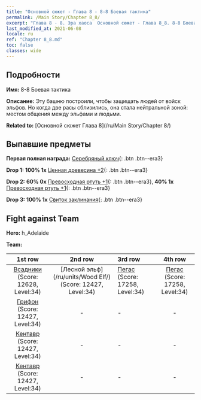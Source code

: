 ```yaml
---
title: "Основной сюжет - Глава 8 - 8-8 Боевая тактика"
permalink: /Main Story/Chapter 8_8/
excerpt: "Глава 8 - 8. Эра хаоса  Основной сюжет - Глава 8_8. 8-8 Боевая тактика"
last_modified_at: 2021-06-08
locale: ru
ref: "Chapter 8_8.md"
toc: false
classes: wide
---
```


## Подробности

 **Имя:** 8-8 Боевая тактика

 **Описание:** Эту башню построили, чтобы защищать людей от войск эльфов. Но когда две расы сблизились, она стала нейтральной зоной: местом общения между эльфами и людьми.

 **Related to:** [Основной сюжет Глава 8](/ru/Main Story/Chapter 8/)

## Выпавшие предметы

 **Первая полная награда:** [Серебряный ключ](/ItemsRU/con_693/){: .btn .btn--era3}

 **Drop 1:** **100% 1x** [Ценная древесина +2](/ItemsRU/mat_27/){: .btn .btn--era3}

 **Drop 2:** **60% 0x** [Превосходная ртуть +1](/ItemsRU/mat_21/){: .btn .btn--era3}, **40% 1x** [Превосходная ртуть +1](/ItemsRU/mat_21/){: .btn .btn--era3}

 **Drop 3:** **100% 1x** [Свиток заклинания](/ItemsRU/con_694/){: .btn .btn--era3}


## Fight against Team
 **Hero:** h_Adelaide

 **Team:**


  | 1st row | 2nd row | 3rd row | 4th row |
  |:----:|:----:|:----|:----:|
  | [Всадники](/ru/units/Cavalier/) (Score: 12628, Level:34)  | [Лесной эльф](/ru/units/Wood Elf/) (Score: 12427, Level:34)  | [Пегас](/ru/units/Pegasus/) (Score: 17258, Level:34)  | [Пегас](/ru/units/Pegasus/) (Score: 17258, Level:34)  |
  | [Грифон](/ru/units/Griffin/) (Score: 12427, Level:34)  | - | - | - |
  | [Кентавр](/ru/units/Centaur/) (Score: 12427, Level:34)  | - | - | - |
  | [Кентавр](/ru/units/Centaur/) (Score: 12427, Level:34)  | - | - | - |


